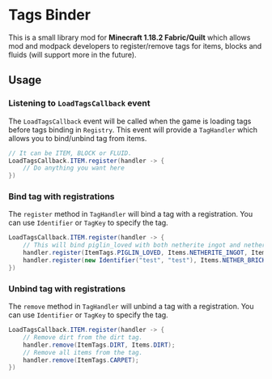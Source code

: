 # Tags Binder

This is a small library mod for **Minecraft 1.18.2 Fabric/Quilt** which allows mod and modpack developers to register/remove tags for items, blocks and fluids (will support more in the future).

## Usage

### Listening to `LoadTagsCallback` event

The `LoadTagsCallback` event will be called when the game is loading tags before tags binding in `Registry`. This event will provide a `TagHandler` which allows you to bind/unbind tag from items.

```java
// It can be ITEM, BLOCK or FLUID.
LoadTagsCallback.ITEM.register(handler -> {
    // Do anything you want here
})
```

### Bind tag with registrations

The `register` method in `TagHandler` will bind a tag with a registration. You can use `Identifier` or `TagKey` to specify the tag.

```java
LoadTagsCallback.ITEM.register(handler -> {
    // This will bind piglin_loved with both netherite ingot and netherite block.
    handler.register(ItemTags.PIGLIN_LOVED, Items.NETHERITE_INGOT, Items.NETHERITE_BLOCK);
	handler.register(new Identifier("test", "test"), Items.NETHER_BRICK);
})
```

### Unbind tag with registrations

The `remove` method in `TagHandler` will unbind a tag with a registration. You can use `Identifier` or `TagKey` to specify the tag.

```java
LoadTagsCallback.ITEM.register(handler -> {
    // Remove dirt from the dirt tag.
    handler.remove(ItemTags.DIRT, Items.DIRT);
    // Remove all items from the tag.
    handler.remove(ItemTags.CARPET);
})
```
